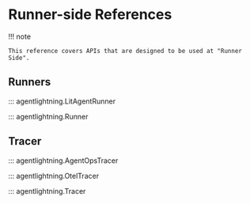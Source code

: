 # Runner-side References

!!! note

    This reference covers APIs that are designed to be used at "Runner Side".

## Runners

::: agentlightning.LitAgentRunner

::: agentlightning.Runner

## Tracer

::: agentlightning.AgentOpsTracer

::: agentlightning.OtelTracer

::: agentlightning.Tracer
